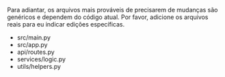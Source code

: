 Para adiantar, os arquivos mais prováveis de precisarem de mudanças são genéricos e dependem do código atual. Por favor, adicione os arquivos reais para eu indicar edições específicas.
- src/main.py
- src/app.py
- api/routes.py
- services/logic.py
- utils/helpers.py
